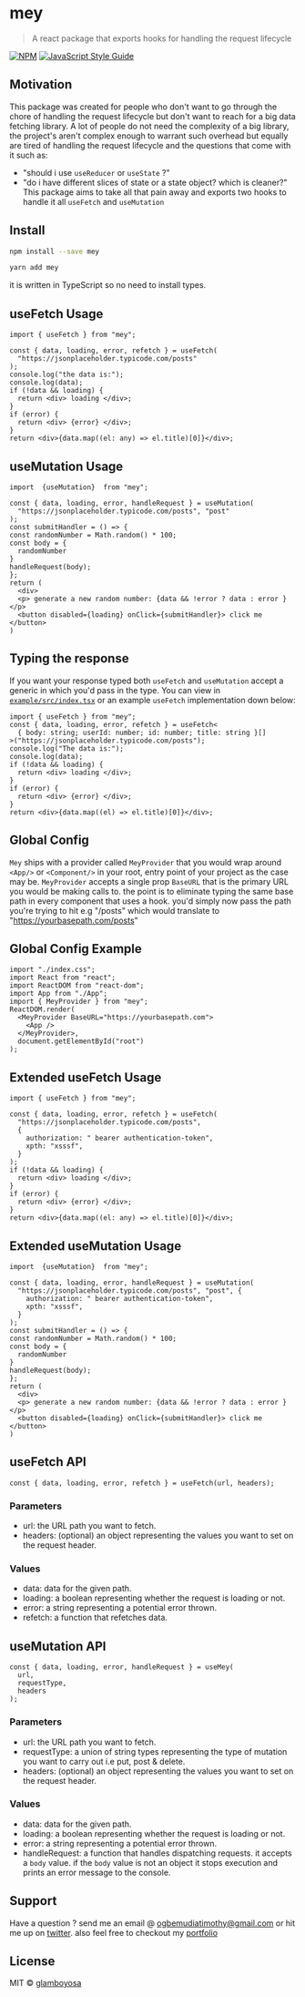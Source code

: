 # mey

> A react package that exports hooks for handling the request lifecycle

[![NPM](https://img.shields.io/npm/v/mey.svg)](https://www.npmjs.com/package/mey) [![JavaScript Style Guide](https://img.shields.io/badge/code_style-standard-brightgreen.svg)](https://standardjs.com)

## Motivation

This package was created for people who don't want to go through the chore of handling the request lifecycle but don't want to reach for a big data fetching library. A lot of people do not need the complexity of a big library, the project's aren't complex enough to warrant such overhead but equally are tired of handling the request lifecycle and the questions that come with it such as:

- "should i use `useReducer` or `useState` ?"
- "do i have different slices of state or a state object? which is cleaner?"
  This package aims to take all that pain away and exports two hooks to handle it all `useFetch` and `useMutation`

## Install

```bash
npm install --save mey
```

```bash
yarn add mey
```

it is written in TypeScript so no need to install types.

## useFetch Usage

```tsx
import { useFetch } from "mey";

const { data, loading, error, refetch } = useFetch(
  "https://jsonplaceholder.typicode.com/posts"
);
console.log("the data is:");
console.log(data);
if (!data && loading) {
  return <div> loading </div>;
}
if (error) {
  return <div> {error} </div>;
}
return <div>{data.map((el: any) => el.title)[0]}</div>;
```

## useMutation Usage

```tsx
import  {useMutation}  from "mey";

const { data, loading, error, handleRequest } = useMutation(
  "https://jsonplaceholder.typicode.com/posts", "post"
);
const submitHandler = () => {
const randomNumber = Math.random() * 100;
const body = {
  randomNumber
}
handleRequest(body);
};
return (
  <div>
  <p> generate a new random number: {data && !error ? data : error } </p>
  <button disabled={loading} onClick={submitHandler}> click me </button>
)

```

## Typing the response

If you want your response typed both `useFetch` and `useMutation` accept a generic in which you'd pass in the type. You can view in [`example/src/index.tsx`](https://github.com/glamboyosa/mey/blob/master/example/src/index.tsx) or an example `useFetch` implementation down below:

```tsx
import { useFetch } from "mey";
const { data, loading, error, refetch } = useFetch<
  { body: string; userId: number; id: number; title: string }[]
>("https://jsonplaceholder.typicode.com/posts");
console.log("The data is:");
console.log(data);
if (!data && loading) {
  return <div> loading </div>;
}
if (error) {
  return <div> {error} </div>;
}
return <div>{data.map((el) => el.title)[0]}</div>;
```

## Global Config

`Mey` ships with a provider called `MeyProvider` that you would wrap around `<App/>` or `<Component/>` in your root, entry point of your project as the case may be.
`MeyProvider` accepts a single prop `BaseURL` that is the primary URL you would be making calls to. the point is to eliminate typing the same base path in every component that uses a hook. you'd simply now pass the path you're trying to hit e.g "/posts" which would translate to "https://yourbasepath.com/posts"

## Global Config Example

```tsx
import "./index.css";
import React from "react";
import ReactDOM from "react-dom";
import App from "./App";
import { MeyProvider } from "mey";
ReactDOM.render(
  <MeyProvider BaseURL="https://yourbasepath.com">
    <App />
  </MeyProvider>,
  document.getElementById("root")
);
```

## Extended useFetch Usage

```tsx
import { useFetch } from "mey";

const { data, loading, error, refetch } = useFetch(
  "https://jsonplaceholder.typicode.com/posts",
  {
    authorization: " bearer authentication-token",
    xpth: "xsssf",
  }
);
if (!data && loading) {
  return <div> loading </div>;
}
if (error) {
  return <div> {error} </div>;
}
return <div>{data.map((el: any) => el.title)[0]}</div>;
```

## Extended useMutation Usage

```tsx
import  {useMutation}  from "mey";

const { data, loading, error, handleRequest } = useMutation(
  "https://jsonplaceholder.typicode.com/posts", "post", {
    authorization: " bearer authentication-token",
    xpth: "xsssf",
  }
);
const submitHandler = () => {
const randomNumber = Math.random() * 100;
const body = {
  randomNumber
}
handleRequest(body);
};
return (
  <div>
  <p> generate a new random number: {data && !error ? data : error } </p>
  <button disabled={loading} onClick={submitHandler}> click me </button>
)

```

## useFetch API

```tsx
const { data, loading, error, refetch } = useFetch(url, headers);
```

### Parameters

- url: the URL path you want to fetch.
- headers: (optional) an object representing the values you want to set on the request header.

### Values

- data: data for the given path.
- loading: a boolean representing whether the request is loading or not.
- error: a string representing a potential error thrown.
- refetch: a function that refetches data.

## useMutation API

```tsx
const { data, loading, error, handleRequest } = useMey(
  url,
  requestType,
  headers
);
```

### Parameters

- url: the URL path you want to fetch.
- requestType: a union of string types representing the type of mutation you want to carry out i.e put, post & delete.
- headers: (optional) an object representing the values you want to set on the request header.

### Values

- data: data for the given path.
- loading: a boolean representing whether the request is loading or not.
- error: a string representing a potential error thrown.
- handleRequest: a function that handles dispatching requests. it accepts a `body` value. if the `body` value is not an object it stops execution and prints an error message to the console.

## Support

Have a question ? send me an email @ ogbemudiatimothy@gmail.com or hit me up on [twitter](https://twitter.com/glamboyosa).
also feel free to checkout my [portfolio](https://timothyogbemudia.netlify.app) 

## License

MIT © [glamboyosa](https://github.com/glamboyosa)
